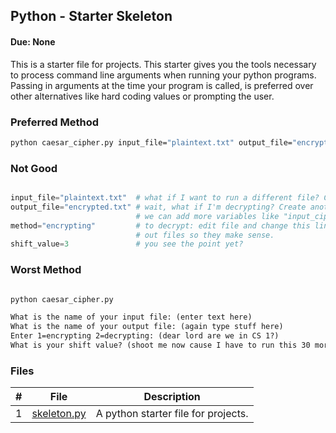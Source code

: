 ## Python - Starter Skeleton
#### Due: None


This is a starter file for projects. This starter gives you the tools necessary to process command line arguments when running your python programs. Passing in arguments at the time your program is called, is preferred over other alternatives like hard coding values or prompting the user.

### Preferred Method

```bash
python caesar_cipher.py input_file="plaintext.txt" output_file="encrypted.txt" method=encrypting shift_value=5
```
### Not Good 

```python

input_file="plaintext.txt"  # what if I want to run a different file? Change source code I guess.
output_file="encrypted.txt" # wait, what if I'm decrypting? Create another variable "output_decrypt_file" and then 
                            # we can add more variables like "input_cipher_text" or "output_plaintext" etc etc etc.
method="encrypting"         # to decrypt: edit file and change this line! Also rename all your variables for in and 
                            # out files so they make sense. 
shift_value=3               # you see the point yet?
```

### Worst Method

```txt

python caesar_cipher.py

What is the name of your input file: (enter text here)
What is the name of your output file: (again type stuff here)
Enter 1=encrypting 2=decrypting: (dear lord are we in CS 1?)
What is your shift value? (shoot me now cause I have to run this 30 more times for testing)
```



### Files

|   #   | File                       | Description                         |
| :---: | -------------------------- | ----------------------------------- |
|   1   | [skeleton.py](skeleton.py) | A python starter file for projects. |